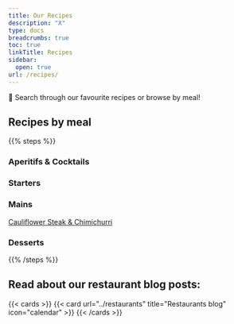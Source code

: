 ```yaml
---
title: Our Recipes
description: "X"
type: docs
breadcrumbs: true
toc: true
linkTitle: Recipes
sidebar:
  open: true
url: /recipes/
---
```


👋 Search through our favourite recipes or browse by meal!

## Recipes by meal

{{% steps %}}

### Aperitifs & Cocktails

### Starters

### Mains
[Cauliflower Steak & Chimichurri](../recipes/01)
### Desserts

{{% /steps %}}

## Read about our restaurant blog posts:

{{< cards >}}
  {{< card url="../restaurants" title="Restaurants blog" icon="calendar" >}}
{{< /cards >}}
